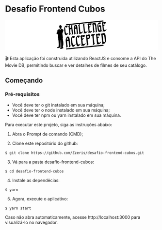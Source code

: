 # Desafio Frontend Cubos

![Screenshot 1](screenshot.png)

🎬 Esta aplicação foi construida utilizando ReactJS e consome a API do The Movie DB,
permitindo buscar e ver detalhes de filmes de seu catálogo.

## Começando

### Pré-requisitos

* Você deve ter o git instalado em sua máquina;
* Você deve ter o node instalado em sua máquina;
* Você deve ter npm ou yarn instalado em sua máquina.

Para executar este projeto, siga as instruções abaixo:

1. Abra o Prompt de comando (CMD);

2. Clone este repositório do github:

```
$ git clone https://github.com/Zzeris/desafio-frontend-cubos.git
```

3. Vá para a pasta desafio-frontend-cubos:

```
$ cd desafio-frontend-cubos
```

4. Instale as dependêcias:

```
$ yarn
```

5. Agora, execute o aplicativo:

```
$ yarn start
```

Caso não abra automaticamente, acesse http://localhost:3000 para visualizá-lo no navegador.
